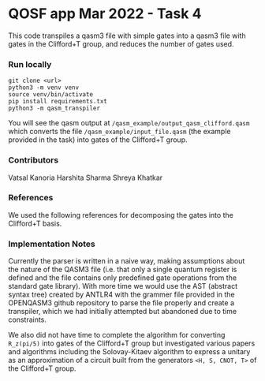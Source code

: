 # QOSF app Mar 2022 - Task 4

This code transpiles a qasm3 file with simple gates into a qasm3 file with gates in the Clifford+T group, and reduces the number of gates used. 

### Run locally

```
git clone <url>
python3 -m venv venv
source venv/bin/activate
pip install requirements.txt
python3 -m qasm_transpiler
```
You will see the qasm output at `/qasm_example/output_qasm_clifford.qasm`
which converts the file `/qasm_example/input_file.qasm` (the example provided in the task) into gates of the Clifford+T group.

### Contributors

Vatsal Kanoria
Harshita Sharma 
Shreya Khatkar

### References

We used the following references for decomposing the gates into the Clifford+T basis.

### Implementation Notes

Currently the parser is written in a naive way, making assumptions 
about the nature of the QASM3 file (i.e. that only a single quantum 
register is defined and the file contains only predefined gate 
operations from the standard gate library). With more time we would use 
the AST (abstract syntax tree) created by ANTLR4 with the grammer file 
provided in the OPENQASM3 github repository to parse the file properly
and create a transpiler, which we had initially attempted 
but abandoned due to time constraints. 

We also did not have time to complete the algorithm for 
converting `R_z(pi/5)` into gates of the Clifford+T group but
investigated various papers and algorithms including the Solovay-Kitaev 
algorithm to express a unitary as an approximation of a circuit built from
the generators `<H, S, CNOT, T>` of the Clifford+T group.
